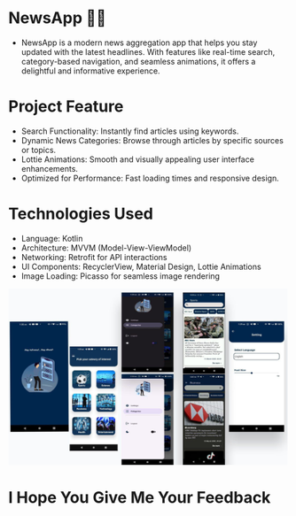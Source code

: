 # NewsApp 📱📰
- NewsApp is a modern news aggregation app that helps you stay updated with the latest headlines. With features like real-time search, category-based navigation, and seamless animations, it offers a delightful and informative experience.
# Project Feature
- Search Functionality: Instantly find articles using keywords.
- Dynamic News Categories: Browse through articles by specific sources or topics.
- Lottie Animations: Smooth and visually appealing user interface enhancements.
- Optimized for Performance: Fast loading times and responsive design.
# Technologies Used 
- Language: Kotlin
- Architecture: MVVM (Model-View-ViewModel)
- Networking: Retrofit for API interactions
- UI Components: RecyclerView, Material Design, Lottie Animations
- Image Loading: Picasso for seamless image rendering
 


![image alt](https://github.com/RehabSapour/News-App/blob/bb92d2b93e698a84d74114ae75cf1e0bfdf525ba/news_app.jpg)
# I Hope You Give Me Your Feedback 

